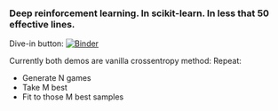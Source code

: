 ### Deep reinforcement learning. In scikit-learn. In less that 50 effective lines.
Dive-in button: [![Binder](http://mybinder.org/badge.svg)](http://mybinder.org:/repo/yandexdataschool/sklearn-deeprl)

Currently both demos are vanilla crossentropy method:
Repeat:
* Generate N games
* Take M best
* Fit to those M best samples

